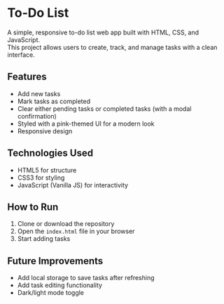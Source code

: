  # To-Do List

A simple, responsive to-do list web app built with HTML, CSS, and JavaScript.  
This project allows users to create, track, and manage tasks with a clean interface.  

## Features
- Add new tasks  
- Mark tasks as completed  
- Clear either pending tasks or completed tasks (with a modal confirmation)  
- Styled with a pink-themed UI for a modern look  
- Responsive design  

## Technologies Used
- HTML5 for structure  
- CSS3 for styling  
- JavaScript (Vanilla JS) for interactivity  

## How to Run
1. Clone or download the repository  
2. Open the `index.html` file in your browser  
3. Start adding tasks  

## Future Improvements
- Add local storage to save tasks after refreshing  
- Add task editing functionality  
- Dark/light mode toggle  
